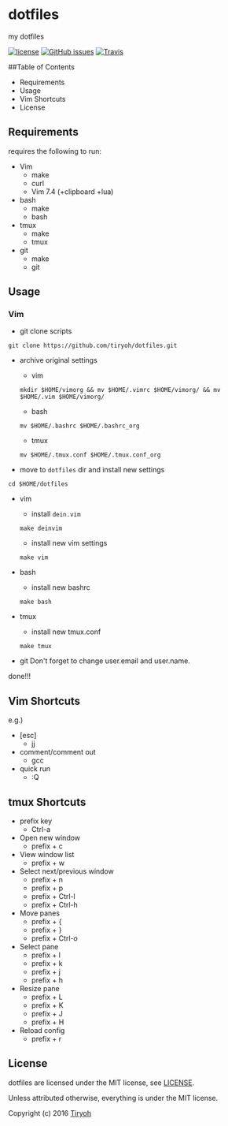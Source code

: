 dotfiles
========
my dotfiles

[![license](https://img.shields.io/github/license/tiryoh/dotfiles.svg?maxAge=2592000)](./LICENSE)
[![GitHub issues](https://img.shields.io/github/issues/tiryoh/dotfiles.svg?maxAge=2592000)](https://github.com/Tiryoh/dotfiles/issues)
[![Travis](https://img.shields.io/travis/tiryoh/dotfiles.svg?maxAge=2592000)](https://travis-ci.org/Tiryoh/dotfiles)

##Table of Contents

* Requirements
* Usage
* Vim Shortcuts
* License

## Requirements

requires the following to run:

  * Vim
    * make
    * curl
    * Vim 7.4 (+clipboard +lua)
  * bash
    * make
    * bash
  * tmux
    * make
    * tmux
  * git
    * make
    * git

## Usage
### Vim

* git clone scripts

```
git clone https://github.com/tiryoh/dotfiles.git
```

* archive original settings
  * vim
  
  ```
  mkdir $HOME/vimorg && mv $HOME/.vimrc $HOME/vimorg/ && mv $HOME/.vim $HOME/vimorg/
  ```
  
  * bash
  
  ```
  mv $HOME/.bashrc $HOME/.bashrc_org
  ```

  * tmux
  
  ```
  mv $HOME/.tmux.conf $HOME/.tmux.conf_org
  ```

* move to `dotfiles` dir and install new settings

```
cd $HOME/dotfiles
```

  * vim
    * install `dein.vim`

    ```
    make deinvim
    ```

    * install new vim settings

    ```
    make vim
    ```
  * bash
    * install new bashrc

    ```
    make bash
    ```

  * tmux
    * install new tmux.conf

    ```
    make tmux
    ```

  * git
  Don't forget to change user.email and user.name.

done!!!

## Vim Shortcuts

e.g.)
* [esc]
  * jj
* comment/comment out
  * gcc
* quick run
  * :Q

## tmux Shortcuts

* prefix key
  * Ctrl-a
* Open new window
  * prefix + c
* View window list
  * prefix + w
* Select next/previous window
  * prefix + n
  * prefix + p
  * prefix + Ctrl-l
  * prefix + Ctrl-h
* Move panes
  * prefix + {
  * prefix + }
  * prefix + Ctrl-o
* Select pane
  * prefix + l
  * prefix + k
  * prefix + j
  * prefix + h
* Resize pane
  * prefix + L
  * prefix + K
  * prefix + J
  * prefix + H
* Reload config
  * prefix + r

## License

dotfiles are licensed under the MIT license, see [LICENSE](./LICENSE).

Unless attributed otherwise, everything is under the MIT license.

Copyright (c) 2016 [Tiryoh](https://github.com/Tiryoh)

